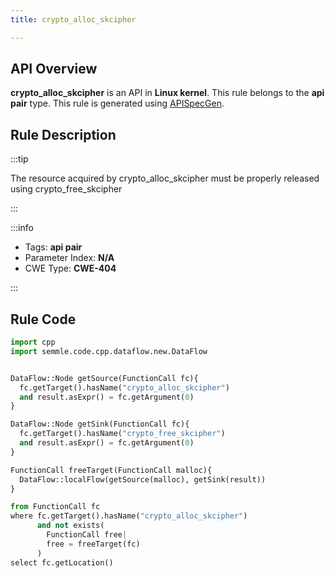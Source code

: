 ```yaml
---
title: crypto_alloc_skcipher

---
```



## API Overview
**crypto_alloc_skcipher** is an API in **Linux kernel**. This rule belongs to the **api pair** type. This rule is generated using [APISpecGen](../../tools/APISpecGen).
## Rule Description

:::tip

The resource acquired by crypto_alloc_skcipher must be properly released using crypto_free_skcipher

:::

:::info

- Tags: **api pair**
- Parameter Index: **N/A**
- CWE Type: **CWE-404**

:::

## Rule Code
```python
import cpp
import semmle.code.cpp.dataflow.new.DataFlow


DataFlow::Node getSource(FunctionCall fc){
  fc.getTarget().hasName("crypto_alloc_skcipher")
  and result.asExpr() = fc.getArgument(0)
}

DataFlow::Node getSink(FunctionCall fc){
  fc.getTarget().hasName("crypto_free_skcipher")
  and result.asExpr() = fc.getArgument(0)
}

FunctionCall freeTarget(FunctionCall malloc){
  DataFlow::localFlow(getSource(malloc), getSink(result))
}

from FunctionCall fc
where fc.getTarget().hasName("crypto_alloc_skcipher")
      and not exists(
        FunctionCall free| 
        free = freeTarget(fc)
      )
select fc.getLocation()

    
```